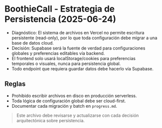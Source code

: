 # BoothieCall - Estrategia de Persistencia (2025-06-24)

- Diagnóstico: El sistema de archivos en Vercel no permite escritura persistente (read-only), por lo que toda configuración debe migrar a una base de datos cloud.
- Decisión: Supabase será la fuente de verdad para configuraciones globales y preferencias editables vía backend.
- El frontend solo usará localStorage/cookies para preferencias temporales o visuales, nunca para persistencia global.
- Todo endpoint que requiera guardar datos debe hacerlo vía Supabase.

## Reglas

- Prohibido escribir archivos en disco en producción serverless.
- Toda lógica de configuración global debe ser cloud-first.
- Documentar cada migración y batch en `progress.md`.

> Este archivo debe revisarse y actualizarse con cada decisión arquitectónica sobre persistencia.
